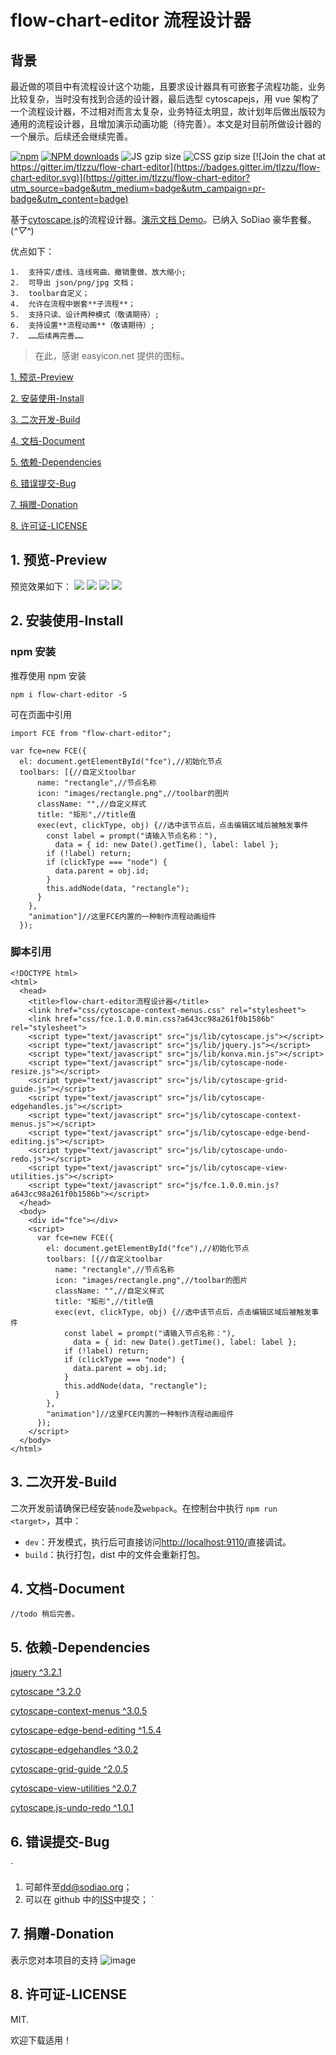 # flow-chart-editor 流程设计器

## 背景

最近做的项目中有流程设计这个功能，且要求设计器具有可嵌套子流程功能，业务比较复杂，当时没有找到合适的设计器，最后选型 cytoscapejs，用 vue 架构了一个流程设计器，不过相对而言太复杂，业务特征太明显，故计划年后做出版较为通用的流程设计器，且增加演示动画功能（待完善）。本文是对目前所做设计器的一个展示。后续还会继续完善。

[![npm](https://img.shields.io/npm/v/flow-chart-editor.svg?maxAge=3600)](https://www.npmjs.com/package/flow-chart-editor)
[![NPM downloads](http://img.shields.io/npm/dm/flow-chart-editor.svg)](https://npmjs.org/package/flow-chart-editor)
![JS gzip size](http://img.badgesize.io/tlzzu/flow-chart-editor/master/lib/index.js.svg?compression=gzip&label=gzip%20size:%20JS)
![CSS gzip size](http://img.badgesize.io/tlzzu/flow-chart-editor/master/lib/style.css.svg?compression=gzip&label=gzip%20size:%20CSS)
[![Join the chat at https://gitter.im/tlzzu/flow-chart-editor](https://badges.gitter.im/tlzzu/flow-chart-editor.svg)](https://gitter.im/tlzzu/flow-chart-editor?utm_source=badge&utm_medium=badge&utm_campaign=pr-badge&utm_content=badge)

基于[cytoscape.js](https://github.com/cytoscape/cytoscape.js)的流程设计器。[演示文档 Demo](https://tlzzu.github.io/flow-chart-editor/dist/index.html)。已纳入 SoDiao 豪华套餐。(_^▽^_)

优点如下：

```
1.  支持实/虚线、连线弯曲、撤销重做、放大缩小;
2.  可导出 json/png/jpg 文档；
3.  toolbar自定义；
4.  允许在流程中嵌套**子流程**；
5.  支持只读、设计两种模式（敬请期待）;
6.  支持设置**流程动画**（敬请期待）;
7.  ……后续再完善……
```

> 在此，感谢 easyicon.net 提供的图标。

[1. 预览-Preview](#1-预览-preview)

[2. 安装使用-Install](#2-安装使用-install)

[3. 二次开发-Build](#3-二次开发-build)

[4. 文档-Document](#4-文档-document)

[5. 依赖-Dependencies](#5-依赖-dependencies)

[6. 错误提交-Bug](#6-错误提交-bug)

[7. 捐赠-Donation](#6-捐赠-donation)

[8. 许可证-LICENSE](#7-许可证-license)

## 1. 预览-Preview

预览效果如下：
![](https://images2018.cnblogs.com/blog/544734/201803/544734-20180309005503770-1121231687.gif)
![](https://images2018.cnblogs.com/blog/544734/201803/544734-20180309005628409-455120421.gif)
![](https://images2018.cnblogs.com/blog/544734/201803/544734-20180309005635324-1573303451.gif)
![](https://images2018.cnblogs.com/blog/544734/201803/544734-20180309005652863-1604639382.gif)

## 2. 安装使用-Install

### npm 安装

推荐使用 npm 安装

```
npm i flow-chart-editor -S
```

可在页面中引用

```
import FCE from "flow-chart-editor";

var fce=new FCE({
  el: document.getElementById("fce"),//初始化节点
  toolbars: [{//自定义toolbar
      name: "rectangle",//节点名称
      icon: "images/rectangle.png",//toolbar的图片
      className: "",//自定义样式
      title: "矩形",//title值
      exec(evt, clickType, obj) {//选中该节点后，点击编辑区域后被触发事件
        const label = prompt("请输入节点名称："),
          data = { id: new Date().getTime(), label: label };
        if (!label) return;
        if (clickType === "node") {
          data.parent = obj.id;
        }
        this.addNode(data, "rectangle");
      }
    },  
    "animation"]//这里FCE内置的一种制作流程动画组件
  });
```

### 脚本引用

```
<!DOCTYPE html>
<html>
  <head>
    <title>flow-chart-editor流程设计器</title>
    <link href="css/cytoscape-context-menus.css" rel="stylesheet">
    <link href="css/fce.1.0.0.min.css?a643cc98a261f0b1586b" rel="stylesheet">
    <script type="text/javascript" src="js/lib/cytoscape.js"></script>
    <script type="text/javascript" src="js/lib/jquery.js"></script>
    <script type="text/javascript" src="js/lib/konva.min.js"></script>
    <script type="text/javascript" src="js/lib/cytoscape-node-resize.js"></script>
    <script type="text/javascript" src="js/lib/cytoscape-grid-guide.js"></script>
    <script type="text/javascript" src="js/lib/cytoscape-edgehandles.js"></script>
    <script type="text/javascript" src="js/lib/cytoscape-context-menus.js"></script>
    <script type="text/javascript" src="js/lib/cytoscape-edge-bend-editing.js"></script>
    <script type="text/javascript" src="js/lib/cytoscape-undo-redo.js"></script>
    <script type="text/javascript" src="js/lib/cytoscape-view-utilities.js"></script>
    <script type="text/javascript" src="js/fce.1.0.0.min.js?a643cc98a261f0b1586b"></script>
  </head>
  <body>
    <div id="fce"></div>
    <script>
      var fce=new FCE({
        el: document.getElementById("fce"),//初始化节点
        toolbars: [{//自定义toolbar
          name: "rectangle",//节点名称
          icon: "images/rectangle.png",//toolbar的图片
          className: "",//自定义样式
          title: "矩形",//title值
          exec(evt, clickType, obj) {//选中该节点后，点击编辑区域后被触发事件
            const label = prompt("请输入节点名称："),
              data = { id: new Date().getTime(), label: label };
            if (!label) return;
            if (clickType === "node") {
              data.parent = obj.id;
            }
            this.addNode(data, "rectangle");
          }
        },  
        "animation"]//这里FCE内置的一种制作流程动画组件
      });
    </script>
  </body>
</html>
```

## 3. 二次开发-Build

二次开发前请确保已经安装`node`及`webpack`。在控制台中执行 `npm run <target>`，其中：

* `dev`：开发模式，执行后可直接访问[http://localhost:9110/](http://localhost:9110/)直接调试。
* `build`：执行打包，dist 中的文件会重新打包。

## 4. 文档-Document

```
//todo 稍后完善。
```

## 5. 依赖-Dependencies

[jquery ^3.2.1](https://github.com/jquery/jquery)

[cytoscape ^3.2.0](https://github.com/cytoscape/cytoscape.js)

[cytoscape-context-menus ^3.0.5](https://github.com/iVis-at-Bilkent/cytoscape.js-context-menus)

[cytoscape-edge-bend-editing ^1.5.4](https://github.com/iVis-at-Bilkent/cytoscape.js-edge-bend-editing)

[cytoscape-edgehandles ^3.0.2](https://github.com/cytoscape/cytoscape.js-edgehandles)

[cytoscape-grid-guide ^2.0.5](https://github.com/iVis-at-Bilkent/cytoscape.js-grid-guide)

[cytoscape-view-utilities ^2.0.7](https://github.com/iVis-at-Bilkent/cytoscape.js-view-utilities)

[cytoscape.js-undo-redo ^1.0.1](https://github.com/iVis-at-Bilkent/cytoscape.js-undo-redo)

## 6. 错误提交-Bug

`

1.  可邮件至[dd@sodiao.org](mailto://dd@sodiao.org/)；
2.  可以在 github 中的[ISS](https://github.com/tlzzu/flow-chart-editor/issues)中提交；
    `

## 7. 捐赠-Donation

表示您对本项目的支持
![image](https://github.com/tlzzu/SoDiaoEditor.v2/raw/master/data/img/ds.png)

## 8. 许可证-LICENSE

MIT.

欢迎下载适用！
